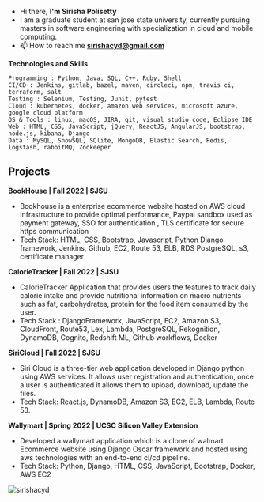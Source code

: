 - Hi there, **I'm Sirisha Polisetty**
- I am a graduate student at san jose state university, currently pursuing masters in software engineering with specialization in cloud and mobile computing.
- 📫 How to reach me **sirishacyd@gmail.com**

**Technologies and Skills**

```
Programming : Python, Java, SQL, C++, Ruby, Shell
CI/CD : Jenkins, gitlab, bazel, maven, circleci, npm, travis ci, terraform, salt
Testing : Selenium, Testing, Junit, pytest
Cloud : kubernetes, docker, amazon web services, microsoft azure, google cloud platform
OS & Tools : linux, macOS, JIRA, git, visual studio code, Eclipse IDE
Web : HTML, CSS, JavaScript, jQuery, ReactJS, AngularJS, bootstrap, node.js, kibana, Django
Data : MySQL, SnowSQL, SQlite, MongoDB, Elastic Search, Redis, logstash, rabbitMQ, Zookeeper
```

## Projects

**BookHouse | Fall 2022 | SJSU**
* Bookhouse is a enterprise ecommerce website hosted on AWS cloud infrastructure to provide optimal performance, Paypal sandbox used as payment gateway, SSO for authentication , TLS certificate for secure https communication
* Tech Stack: HTML, CSS, Bootstrap, Javascript, Python Django framework, Jenkins, Github, EC2, Route 53, ELB, RDS
PostgreSQL, s3, certificate manager

**CalorieTracker | Fall 2022 | SJSU**
* CalorieTracker Application that provides users the features to track daily calorie intake and provide nutritional information on macro nutrients such as fat, carbohydrates, protein for the food item consumed by the user.
* Tech Stack : DjangoFramework, JavaScript, EC2, Amazon S3, CloudFront, Route53, Lex, Lambda, PostgreSQL,
Rekognition, DynamoDB, Cognito, Redshift ML, Github workflows, Docker

**SiriCloud | Fall 2022 | SJSU**
* Siri Cloud is a three-tier web application developed in Django python using AWS services. It allows user registration and authentication, once a user is authenticated it allows them to upload, download, update the files.
* Tech Stack: React.js, DynamoDB, Amazon S3, EC2, ELB, Lambda, Route 53. 


**Wallymart | Spring 2022 | UCSC Silicon Valley Extension**
* Developed a wallymart application which is a clone of walmart Ecommerce website using Django Oscar framework and hosted using aws technologies with an end-to-end ci/cd pipeline.
* Tech Stack: Python, Django, HTML, CSS, JavaScript, Bootstrap, Docker, AWS EC2


<p><img align="center" src="https://github-readme-stats.vercel.app/api/top-langs?username=sirishacyd&show_icons=true&locale=en&layout=compact" alt="sirishacyd" </p>
